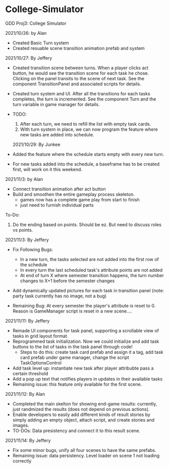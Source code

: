 # College-Simulator
 GDD Proj3: College Simulator

2021/10/26: by Alan
- Created Basic Turn system
- Created resuable scene transition animation prefab and system

2021/10/27: By Jeffery
- Created transition scene between turns.
	When a player clicks act button, he would see the transition scene for each task he chose. Clicking on the panel transits to the scene of next task.
	See the component TransitionPanel and associated scripts for details.
- Created turn system and UI. After all the transitions for each tasks completes, the turn is incremented.
	See the component Turn and the turn variable in game manager for details.
- TODO:
	1. After each turn, we need to refill the list with empty task cards.
	2. With turn system in place, we can now program the feature where new tasks are added into schedule.

  2021/10/29: By Junkee
- Added the feature where the schedule starts empty with every new turn.
- For new tasks added into the schedule, a baseframe has to be created first, will work on it this weekend.

2021/11/3: by Alan
- Connect transition animation after act button
- Build and smoothen the entire gameplay process skeleton.
   - games now has a complete game play from start to finish
   - just need to furnish individual parts

To-Do:
1. Do the ending based on points. Should be ez. But need to discuss roles vs points.

2021/11/3: By Jeffery
- Fix Following Bugs:
	- In a new turn, the tasks selected are not added into the first row of the schedule
	- In every turn the last scheduled task's attribute points are not added
	- At end of turn X where semester transition happens, the turn number changes to X+1 before the semester changes

- Add dynamically updated pictures for each task in transition panel (note: party task currently has no image, not a bug)

- Remaining Bug:
	At every semester the player's attribute is reset to 0. Reason is GameManager script is reset in a new scene....

2021/11/11: By Jeffery
- Remade UI components for task panel, supporting a scrollable view of tasks in grid layout format.
- Reprogrammed task initialization. Now we could initialize and add task buttons to the list of tasks in the task panel through code!
	- Steps to do this: create task card prefab and assign it a tag, add task card prefab under game manager, change the script TaskOptionsControl
- Add task level up: instantiate new task after player attribubte pass a certain threshold
- Add a pop up text that notifies players in updates in their available tasks
- Remaining issue: this feature only available for the first scene.

2021/11/12: By Alan
- Completed the main skelton for showing end-game results: currently, just randmized the results (does not depend on previous actions).
- Enable developers to easily add different kinds of result stories by simply adding an empty object, attach script, and create stories and images.
- TO-DOs: Data presistency and connect it to this result scene.

2021/11/14: By Jeffery
- Fix some minor bugs, unify all four scenes to have the same prefabs.
- Remaining issue: data persistency. Level loader on scene 1 not loading correctly